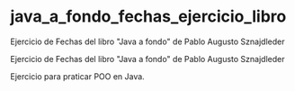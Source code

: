 # java_a_fondo_fechas_ejercicio_libro
Ejercicio de Fechas del libro "Java a fondo" de Pablo Augusto Sznajdleder

Ejercicio de Fechas del libro "Java a fondo" de Pablo Augusto Sznajdleder

Ejercicio para praticar POO en Java.

